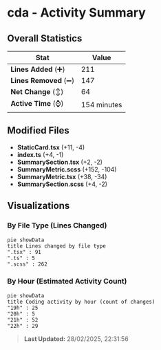 # cda - Activity Summary 

## Overall Statistics

| Stat                   | Value                                                             |
| ---------------------- | ----------------------------------------------------------------- |
| **Lines Added** (➕)   | 211                                          |
| **Lines Removed** (➖) | 147                                        |
| **Net Change** (↕)    | 64                |
| **Active Time** (⌚)   | 154 minutes |


## Modified Files
- **StaticCard.tsx** (+11, -4)
- **index.ts** (+4, -1)
- **SummarySection.tsx** (+2, -2)
- **SummaryMetric.scss** (+152, -104)
- **SummaryMetric.tsx** (+38, -34)
- **SummarySection.scss** (+4, -2)

## Visualizations

### By File Type (Lines Changed)

```mermaid
pie showData
title Lines changed by file type
".tsx" : 91
".ts" : 5
".scss" : 262
```

### By Hour (Estimated Activity Count)

```mermaid
pie showData
title Coding activity by hour (count of changes)
"19h" : 25
"20h" : 5
"21h" : 52
"22h" : 29
```


> **Last Updated:** 28/02/2025, 22:31:56